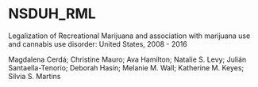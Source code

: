 # NSDUH_RML
Legalization of Recreational Marijuana and association with marijuana use and cannabis use disorder: United States, 2008 - 2016

Magdalena Cerdá; Christine Mauro; Ava Hamilton; Natalie S. Levy; Julián Santaella-Tenorio; Deborah Hasin; Melanie M. Wall; Katherine M. Keyes; Silvia S. Martins
